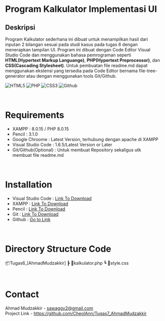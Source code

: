 # Program Kalkulator Implementasi UI
## Deskripsi 
Program Kalkulator sederhana ini dibuat untuk menampilkan hasil dari inputan 2 bilangan sesuai pada studi kasus pada tugas 6 dengan menerapkan tampilan UI. Program ini dibuat dengan Code Editor Visual Studio Code dan menggunakan bahasa pemrograman seperti **HTML(Hypertext Markup Languange)**, **PHP(Hypertext Preprocessor)**, dan **CSS(Cascading Stylesheet)**. Untuk pembuatan file readme.md dapat menggunakan ekstensi yang tersedia pada Code Editor bernama file-tree-generator atau dengan menggunakan tools Git/Github. 

<img alt="HTML5" src="https://img.shields.io/badge/HTML-239120?style=for-the-badge&logo=html5&logoColor=white"/> <img alt="PHP" src="https://img.shields.io/badge/PHP-777BB4?style=for-the-badge&logo=php&logoColor=white"/> <img alt="CSS3" src="https://img.shields.io/badge/CSS3-1572B6?style=for-the-badge&logo=css3&logoColor=white"/> <img alt="Github" src="https://img.shields.io/badge/GitHub-100000?style=for-the-badge&logo=github&logoColor=white"/>

<br>

# Requirements
* XAMPP : 8.0.15 / PHP 8.0.15
* Pencil : 3.1.0
* Google Chroome : Latest Version, terhubung dengan apache di XAMPP
* Visual Studio Code : 1.6.5/Latest Version or Later    
* Git/Github(Optional) : Untuk membuat Repository sekaligus utk membuat file readme.md
  
<br>

# Installation
* Visual Studio Code : [Link To Download](https://code.visualstudio.com//)
* XAMPP : [Link To Download](https://www.apachefriends.org/download.html//)
* Pencil : [Link To Download](https://pencil.evolus.vn/)
* Git : [Link To Download](https://git-scm.com/)
* Github : [Go to Link](https://github.com/)
  
<br>

# Directory Structure Code
📦Tugas6_[AhmadMudzakkir]
 ┣ 📜kalkulator.php
 ┗ 📜style.css

<br>

 # Contact
 Ahmad Mudzakkir - sawaggy2@gmail.com <br>
 Project Link - https://github.com/CheolAnn/Tugas7_AhmadMudzakkir













